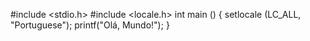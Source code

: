 #include <stdio.h>
#include <locale.h>
int main () {
    setlocale (LC_ALL, "Portuguese");
    printf("Olá, Mundo!");
}